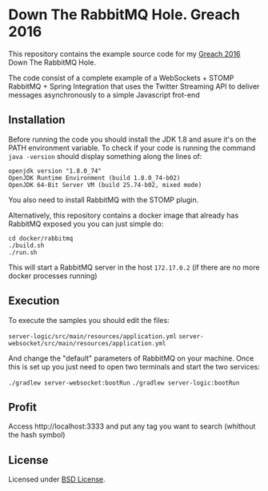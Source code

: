 # Down The RabbitMQ Hole. Greach 2016

This repository contains the example source code for my [Greach 2016](http://greachconf.com/) Down The RabbitMQ Hole.

The code consist of a complete example of a WebSockets + STOMP RabbitMQ + Spring Integration that uses the Twitter Streaming API to deliver messages asynchronously to a simple Javascript frot-end

## Installation

Before running the code you should install the JDK 1.8 and asure it's on the PATH environment variable. To check if your code is running the command `java -version` should display something along the lines of:

```
openjdk version "1.8.0_74"
OpenJDK Runtime Environment (build 1.8.0_74-b02)
OpenJDK 64-Bit Server VM (build 25.74-b02, mixed mode)
```

You also need to install RabbitMQ with the STOMP plugin.

Alternatively, this repository contains a docker image that already has RabbitMQ exposed you you can just simple do:

```
cd docker/rabbitmq
./build.sh
./run.sh
```

This will start a RabbitMQ server in the host `172.17.0.2` (if there are no more docker processes running)


## Execution

To execute the samples you should edit the files:

`server-logic/src/main/resources/application.yml`
`server-websocket/src/main/resources/application.yml`

And change the "default" parameters of RabbitMQ on your machine. Once this is set up you just need to open two terminals and start the two services:

`./gradlew server-websocket:bootRun`
`./gradlew server-logic:bootRun`

## Profit

Access http://localhost:3333 and put any tag you want to search (whithout the hash symbol)

## License

Licensed under [BSD License](https://opensource.org/licenses/BSD-2-Clause).
